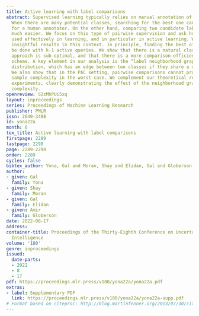 ```yaml
---
title: Active learning with label comparisons
abstract: Supervised learning typically relies on manual annotation of the true labels.
  When there are many potential classes, searching for the best one can be prohibitive
  for a human annotator. On the other hand, comparing two candidate labels is often
  much easier. We focus on this type of pairwise supervision and ask how it can be
  used effectively in learning, and in particular in active learning. We obtain several
  insightful results in this context. In principle, finding the best of k labels can
  be done with k-1 active queries. We show that there is a natural class where this
  approach is sub-optimal, and that there is a more comparison-efficient active learning
  scheme. A key element in our analysis is the “label neighborhood graph” of the true
  distribution, which has an edge between two classes if they share a decision boundary.
  We also show that in the PAC setting, pairwise comparisons cannot provide improved
  sample complexity in the worst case. We complement our theoretical results with
  experiments, clearly demonstrating the effect of the neighborhood graph on sample
  complexity.
openreview: S2zMhPUi5xq
layout: inproceedings
series: Proceedings of Machine Learning Research
publisher: PMLR
issn: 2640-3498
id: yona22a
month: 0
tex_title: Active learning with label comparisons
firstpage: 2289
lastpage: 2298
page: 2289-2298
order: 2289
cycles: false
bibtex_author: Yona, Gal and Moran, Shay and Elidan, Gal and Globerson, Amir
author:
- given: Gal
  family: Yona
- given: Shay
  family: Moran
- given: Gal
  family: Elidan
- given: Amir
  family: Globerson
date: 2022-08-17
address:
container-title: Proceedings of the Thirty-Eighth Conference on Uncertainty in Artificial
  Intelligence
volume: '180'
genre: inproceedings
issued:
  date-parts:
  - 2022
  - 8
  - 17
pdf: https://proceedings.mlr.press/v180/yona22a/yona22a.pdf
extras:
- label: Supplementary PDF
  link: https://proceedings.mlr.press/v180/yona22a/yona22a-supp.pdf
# Format based on citeproc: http://blog.martinfenner.org/2013/07/30/citeproc-yaml-for-bibliographies/
---
```

